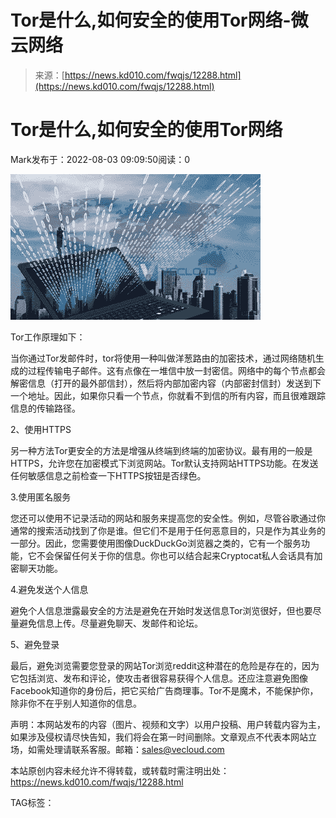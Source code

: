 <!--yml
category: 暗网
date: 2022-11-04 11:38:00
-->

# Tor是什么,如何安全的使用Tor网络-微云网络

> 来源：[https://news.kd010.com/fwqjs/12288.html](https://news.kd010.com/fwqjs/12288.html)

# Tor是什么,如何安全的使用Tor网络

Mark发布于：2022-08-03 09:09:50阅读：0

![Tor是什么,如何安全的使用Tor网络](img/afd081af7691708efaae818303283f62.png "Tor是什么,如何安全的使用Tor网络")

Tor工作原理如下：

当你通过Tor发邮件时，tor将使用一种叫做洋葱路由的加密技术，通过网络随机生成的过程传输电子邮件。这有点像在一堆信中放一封密信。网络中的每个节点都会解密信息（打开的最外部信封），然后将内部加密内容（内部密封信封）发送到下一个地址。因此，如果你只看一个节点，你就看不到信的所有内容，而且很难跟踪信息的传输路径。

2、使用HTTPS

另一种方法Tor更安全的方法是增强从终端到终端的加密协议。最有用的一般是HTTPS，允许您在加密模式下浏览网站。Tor默认支持网站HTTPS功能。在发送任何敏感信息之前检查一下HTTPS按钮是否绿色。

3.使用匿名服务

您还可以使用不记录活动的网站和服务来提高您的安全性。例如，尽管谷歌通过你通常的搜索活动找到了你是谁。但它们不是用于任何恶意目的，只是作为其业务的一部分。因此，您需要使用图像DuckDuckGo浏览器之类的，它有一个服务功能，它不会保留任何关于你的信息。你也可以结合起来Cryptocat私人会话具有加密聊天功能。

4.避免发送个人信息

避免个人信息泄露最安全的方法是避免在开始时发送信息Tor浏览很好，但也要尽量避免信息上传。尽量避免聊天、发邮件和论坛。

5、避免登录

最后，避免浏览需要您登录的网站Tor浏览reddit这种潜在的危险是存在的，因为它包括浏览、发布和评论，使攻击者很容易获得个人信息。还应注意避免图像Facebook知道你的身份后，把它买给广告商理事。Tor不是魔术，不能保护你，除非你不在乎别人知道你的信息。

声明：本网站发布的内容（图片、视频和文字）以用户投稿、用户转载内容为主，如果涉及侵权请尽快告知，我们将会在第一时间删除。文章观点不代表本网站立场，如需处理请联系客服。邮箱：sales@vecloud.com

本站原创内容未经允许不得转载，或转载时需注明出处：https://news.kd010.com/fwqjs/12288.html

TAG标签：